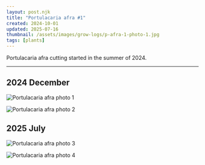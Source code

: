 ```yaml
---
layout: post.njk
title: "Portulacaria afra #1"
created: 2024-10-01
updated: 2025-07-16
thumbnail: /assets/images/grow-logs/p-afra-1-photo-1.jpg
tags: [plants]
---
```



Portulacaria afra cutting started in the summer of 2024.

---

## 2024 December

![Portulacaria afra photo 1](/assets/images/grow-logs/p-afra-1-photo-1.jpg)

![Portulacaria afra photo 2](/assets/images/grow-logs/p-afra-1-photo-2.jpg)

## 2025 July

![Portulacaria afra photo 3](/assets/images/grow-logs/p-afra-1-photo-3.jpg)

![Portulacaria afra photo 4](/assets/images/grow-logs/p-afra-1-photo-4.jpg)

